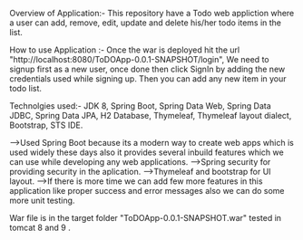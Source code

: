 Overview of Application:-
This repository have a Todo web appliction where a user can add, remove, edit, update and delete his/her todo items in the list.


How to use Application :-
Once the war is deployed hit the url "http://localhost:8080/ToDOApp-0.0.1-SNAPSHOT/login", 
We need to signup first as a new user, once done then click SignIn by adding the new credentials used while signing up.
Then you can add any new item in your todo list.


Technolgies used:-
JDK 8,
Spring Boot,
Spring Data Web,
Spring Data JDBC,
Spring Data JPA,
H2 Database,
Thymeleaf,
Thymeleaf layout dialect,
Bootstrap,
STS IDE.

-->Used Spring Boot because its a modern way to create web apps which is used widely these days also it provides several inbuild features which we can use while developing any web applications. 
-->Spring security for providing security in the aplication. 
-->Thymeleaf and bootstrap for UI layout. 
-->If there is more time we can add few more features in this application like proper success and error messages also we can do some more unit testing. 


War file is in the target folder "ToDOApp-0.0.1-SNAPSHOT.war" tested in tomcat 8 and 9 .
